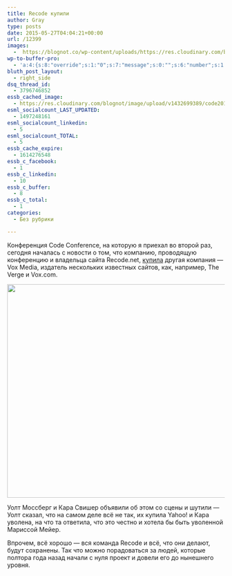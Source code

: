 ```yaml
---
title: Recode купили
author: Gray
type: posts
date: 2015-05-27T04:04:21+00:00
url: /12399
images:
  -  https://blognot.co/wp-content/uploads/https://res.cloudinary.com/blognot/image/upload/v1432699389/code2015_20150526_133617_1975-vox-announcment-kara-walt_bfxlzc.jpg
wp-to-buffer-pro:
  - 'a:4:{s:8:"override";s:1:"0";s:7:"message";s:0:"";s:6:"number";s:1:"1";s:16:"alternateMessage";s:0:"";}'
bluth_post_layout:
  - right_side
dsq_thread_id:
  - 3796746852
essb_cached_image:
  - https://res.cloudinary.com/blognot/image/upload/v1432699389/code2015_20150526_133617_1975-vox-announcment-kara-walt_bfxlzc.jpg
esml_socialcount_LAST_UPDATED:
  - 1497248161
esml_socialcount_linkedin:
  - 5
esml_socialcount_TOTAL:
  - 5
essb_cache_expire:
  - 1614276548
essb_c_facebook:
  - 1
essb_c_linkedin:
  - 10
essb_c_buffer:
  - 8
essb_c_total:
  - 1
categories:
  - Без рубрики

---
```








Конференция Code Conference, на которую я приехал во второй раз, сегодня началась с новости о том, что компанию, проводящую конференцию и владельца сайта Recode.net, <a href="http://recode.net/2015/05/26/a-note-to-our-readers/" target="_blank">купила</a> другая компания — Vox Media, издатель нескольких известных сайтов, как, например, The Verge и Vox.com.

<img data-attachment-id="12401" data-permalink="https://blognot.co/12399/code2015_20150526_133617_1975-vox-announcment-kara-walt_bfxlzc" data-orig-file="https://i0.wp.com/blognot.co/wp-content/uploads/https://res.cloudinary.com/blognot/image/upload/v1432699389/code2015_20150526_133617_1975-vox-announcment-kara-walt_bfxlzc.jpg?fit=1280%2C854&ssl=1" data-orig-size="1280,854" data-comments-opened="1" data-image-meta="{&quot;aperture&quot;:&quot;0&quot;,&quot;credit&quot;:&quot;&quot;,&quot;camera&quot;:&quot;&quot;,&quot;caption&quot;:&quot;&quot;,&quot;created_timestamp&quot;:&quot;0&quot;,&quot;copyright&quot;:&quot;&quot;,&quot;focal_length&quot;:&quot;0&quot;,&quot;iso&quot;:&quot;0&quot;,&quot;shutter_speed&quot;:&quot;0&quot;,&quot;title&quot;:&quot;code2015_20150526_133617_1975-vox-announcment-kara-walt_bfxlzc&quot;}" data-image-title="code2015_20150526_133617_1975-vox-announcment-kara-walt_bfxlzc" data-image-description="" data-medium-file="https://i0.wp.com/blognot.co/wp-content/uploads/https://res.cloudinary.com/blognot/image/upload/v1432699389/code2015_20150526_133617_1975-vox-announcment-kara-walt_bfxlzc.jpg?fit=300%2C200&ssl=1" data-large-file="https://i0.wp.com/blognot.co/wp-content/uploads/https://res.cloudinary.com/blognot/image/upload/v1432699389/code2015_20150526_133617_1975-vox-announcment-kara-walt_bfxlzc.jpg?fit=740%2C494&ssl=1" class="aligncenter wp-image-12401 size-large" src="https://i1.wp.com/res.cloudinary.com/blognot/image/upload/h_494,w_740/v1432699389/code2015_20150526_133617_1975-vox-announcment-kara-walt_bfxlzc.jpg?resize=740%2C494&#038;ssl=1" alt="" width="740" height="494" data-recalc-dims="1" /> 

Уолт Моссберг и Кара Свишер объявили об этом со сцены и шутили — Уолт сказал, что на самом деле всё не так, их купила Yahoo! и Кара уволена, на что та ответила, что это честно и хотела бы быть уволенной Мариссой Мейер.

Впрочем, всё хорошо — вся команда Recode и всё, что они делают, будут сохранены. Так что можно порадоваться за людей, которые полтора года назад начали с нуля проект и довели его до нынешнего уровня.